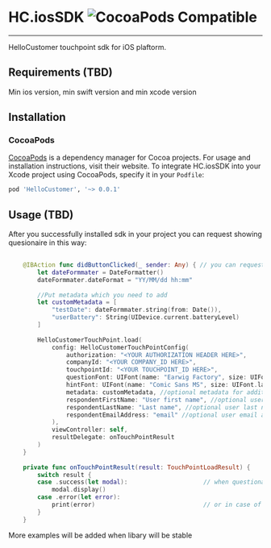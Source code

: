 # HC.iosSDK ![CocoaPods Compatible](https://img.shields.io/cocoapods/v/HelloCustomer?color=gre)
---

HelloCustomer touchpoint sdk for iOS plaftorm. 

## Requirements (TBD)

Min ios version, min swift version and min xcode version

## Installation

### CocoaPods

[CocoaPods](https://cocoapods.org) is a dependency manager for Cocoa projects. For usage and installation instructions, visit their website. To integrate HC.iosSDK into your Xcode project using CocoaPods, specify it in your `Podfile`:

```ruby
pod 'HelloCustomer', '~> 0.0.1'
```

## Usage (TBD)

After you successfully installed sdk in your project you can request showing quesionaire in this way:
```swift
        
    @IBAction func didButtonClicked(_ sender: Any) { // you can request loading questionaire data in any place eg. #viewDidLoad() and show when you want
        let dateFormmater = DateFormatter()
        dateFormmater.dateFormat = "YY/MM/dd hh:mm"
        
        //Put metadata which you need to add
        let customMetadata = [
            "testDate": dateFormmater.string(from: Date()),
            "userBattery": String(UIDevice.current.batteryLevel)
        ]
        
        HelloCustomerTouchPoint.load( 
            config: HelloCustomerTouchPointConfig(
                authorization: "<YOUR AUTHORIZATION HEADER HERE>",
                companyId: "<YOUR COMPANY_ID HERE>",
                touchpointId: "<YOUR TOUCHPOINT_ID HERE>",
                questionFont: UIFont(name: "Earwig Factory", size: UIFont.labelFontSize)!, //optional, default systemFont 14 will be used
                hintFont: UIFont(name: "Comic Sans MS", size: UIFont.labelFontSize)!, //optional, default systemFont 10 will be used
                metadata: customMetadata, //optional metadata for additional loging
                respondentFirstName: "User first name", //optional user first name
                respondentLastName: "Last name", //optional user last name
                respondentEmailAddress: "email" //optional user email address
            ),
            viewController: self,
            resultDelegate: onTouchPointResult
        )
    }
    
    private func onTouchPointResult(result: TouchPointLoadResult) {
        switch result {
        case .success(let modal):                     // when questionaire will be downloaded successfully you can show it
            modal.display()
        case .error(let error):
            print(error)                              // or in case of error you can handle it
        }
    }

```

More examples will be added when libary will be stable

